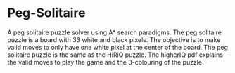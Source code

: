 # Peg-Solitaire
A peg solitaire puzzle solver using A* search paradigms. The peg solitaire puzzle is a board with 33 white and black pixels. The objective is to make valid moves to only have one white pixel at the center of the board.  The peg solitaire puzzle is the same as the HiRiQ puzzle. The higherIQ pdf explains the valid moves to play the game and the 3-colouring of the puzzle.
